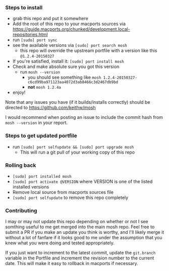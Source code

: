 ### Steps to install

* grab this repo and put it somewhere
* Add the root of this repo to your macports sources via https://guide.macports.org/chunked/development.local-repositories.html
* run ```[sudo] port sync```
* see the available versions via ```[sudo] port search mosh```
  * this repo will override the upstream portfile with a version like this ```@1.2.4-20150327```
* If you're satisfied, install it: ```[sudo] port install mosh```
* Check and make absolute sure you got this version
  * run ```mosh --version```
    * you should see something like ```mosh 1.2.4-20150327-c6cd99ba971123aa4072d3ab8466c3d2467db9bd```
    * **not** ```mosh 1.2.4a```
* enjoy!

Note that any issues you have (if it builds/installs correctly) should be directed to https://github.com/keithw/mosh

I would recommend when posting an issue to include the commit hash from ```mosh --version``` in your report.

### Steps to get updated portfile

* run ```[sudo] port selfupdate && [sudo] port upgrade mosh```
  * This will run a git pull of your working copy of this repo

### Rolling back

* ```[sudo] port installed mosh```
* ```[sudo] port activate @VERSION``` where VERSION is one of the listed installed versions
* Remove local source from macports sources file
* ```[sudo] port selfupdate``` to remove this repo completely

### Contributing

I may or may not update this repo depending on whether or not I see somthing useful to me get merged into the main mosh repo.
Feel free to submit a PR if you make an update you think is worthy, and I'll likely merge it without a lot of fanfare
if it looks good to me under the assumption that you knew what you were doing and tested appropriately.

If you just want to increment to the latest commit, update the ```git.branch``` variable in the Portfile and increment the revision number to the current date.  This will make it easy to rollback in macports if necessary.


